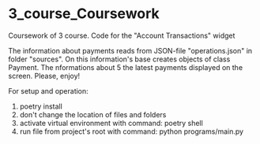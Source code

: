 # 3_course_Coursework
Coursework of 3 course. Code for the "Account Transactions" widget

The information about payments reads from JSON-file "operations.json"
in folder "sources". On this information's base creates objects of class Payment.
The nformations about 5 the latest payments displayed on the screen.
Please, enjoy!

For setup and operation:
1. poetry install
2. don't change the location of files and folders
3. activate virtual environment with command: poetry shell
4. run file from project's root with command: python programs/main.py
